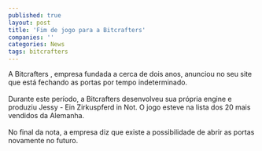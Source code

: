 ```yaml
---
published: true
layout: post
title: 'Fim de jogo para a Bitcrafters'
companies: ''
categories: News
tags: bitcrafters
---
```

A Bitcrafters
, empresa fundada a cerca de dois anos, anunciou no seu site que est&aacute; fechando as portas por tempo indeterminado.<br /><br />Durante este per&iacute;odo, a Bitcrafters desenvolveu sua pr&oacute;pria engine e produziu Jessy - Ein Zirkuspferd in Not. O jogo esteve na lista dos 20 mais vendidos da Alemanha.<br /><br />No final da nota, a empresa diz que existe a possibilidade de abrir as portas novamente no futuro.
